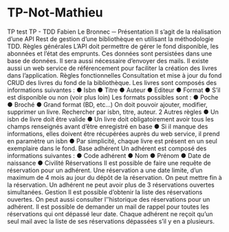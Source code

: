 # TP-Not-Mathieu
TP test
TP - TDD
Fabien Le Bronnec
─
Présentation
Il s’agit de la réalisation d’une API Rest de gestion d’une bibliothèque en utilisant la
méthodologie TDD.
Règles générales
L’API doit permettre de gérer le fond disponible, les abonnées et l’état des emprunts. Ces
données sont persistées dans une base de données. Il sera aussi nécessaire d’envoyer des
mails. Il existe aussi un web service de référencement pour faciliter la création des livres
dans l’application.
Règles fonctionnelles
Consultation et mise à jour du fond
CRUD des livres du fond de la bibliothèque.
Les livres sont composés des informations suivantes :
● Isbn
● Titre
● Auteur
● Editeur
● Format
● S’il est disponible ou non (voir plus loin)
Les formats possibles sont :
● Poche
● Broché
● Grand format (BD, etc…)
On doit pouvoir ajouter, modifier, supprimer un livre.
Rechercher par isbn, titre, auteur.
2
Autres règles
● Un isbn de livre doit être valide
● Un livre doit obligatoirement avoir tous les champs renseignés avant d’être
enregistré en base
● Si il manque des informations, elles doivent être récupérées auprès du web service,
il prend en paramètre un isbn
● Par simplicité, chaque livre est présent en un seul exemplaire dans le fond.
Base adhérent
Un adhérent est composé des informations suivantes :
● Code adhérent
● Nom
● Prénom
● Date de naissance
● Civilité
Réservations
Il est possible de faire une requête de réservation pour un adhérent.
Une réservation a une date limite, d’un maximum de 4 mois au jour du dépôt de la
réservation.
On peut mettre fin à la réservation.
Un adhérent ne peut avoir plus de 3 réservations ouvertes simultanées.
Gestion
Il est possible d’obtenir la liste des réservations ouvertes.
On peut aussi consulter l’’historique des réservations pour un adhérent.
Il est possible de demander un mail de rappel pour toutes les réservations qui ont dépassé
leur date.
Chaque adhérent ne reçoit qu’un seul mail avec la liste de ses réservations dépassées s’il y
en a plusieurs.
